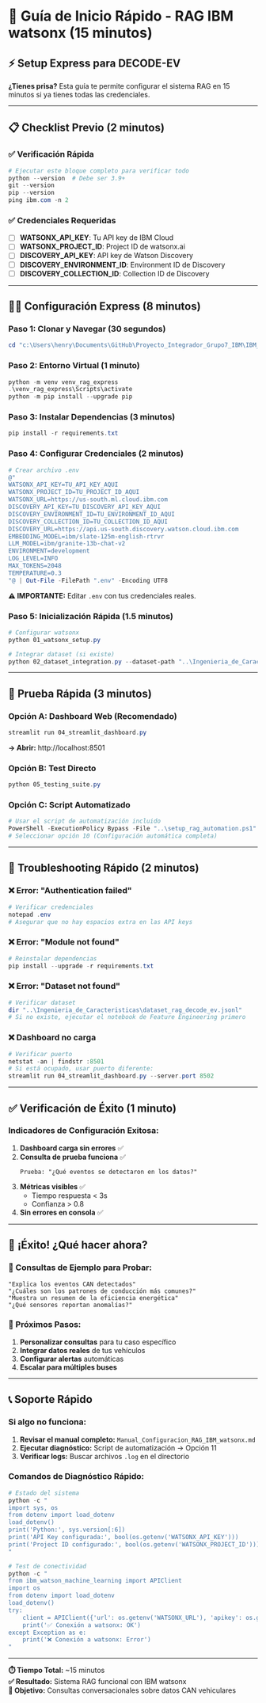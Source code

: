 # 🚀 Guía de Inicio Rápido - RAG IBM watsonx (15 minutos)

## ⚡ Setup Express para DECODE-EV

**¿Tienes prisa?** Esta guía te permite configurar el sistema RAG en 15 minutos si ya tienes todas las credenciales.

---

## 📋 Checklist Previo (2 minutos)

### ✅ Verificación Rápida
```powershell
# Ejecutar este bloque completo para verificar todo
python --version  # Debe ser 3.9+
git --version
pip --version
ping ibm.com -n 2
```

### ✅ Credenciales Requeridas
- [ ] **WATSONX_API_KEY**: Tu API key de IBM Cloud
- [ ] **WATSONX_PROJECT_ID**: Project ID de watsonx.ai
- [ ] **DISCOVERY_API_KEY**: API key de Watson Discovery
- [ ] **DISCOVERY_ENVIRONMENT_ID**: Environment ID de Discovery
- [ ] **DISCOVERY_COLLECTION_ID**: Collection ID de Discovery

---

## 🏃‍♂️ Configuración Express (8 minutos)

### Paso 1: Clonar y Navegar (30 segundos)
```powershell
cd "c:\Users\henry\Documents\GitHub\Proyecto_Integrador_Grupo7_IBM\IBM_RAG_Implementation"
```

### Paso 2: Entorno Virtual (1 minuto)
```powershell
python -m venv venv_rag_express
.\venv_rag_express\Scripts\activate
python -m pip install --upgrade pip
```

### Paso 3: Instalar Dependencias (3 minutos)
```powershell
pip install -r requirements.txt
```

### Paso 4: Configurar Credenciales (2 minutos)
```powershell
# Crear archivo .env
@"
WATSONX_API_KEY=TU_API_KEY_AQUI
WATSONX_PROJECT_ID=TU_PROJECT_ID_AQUI
WATSONX_URL=https://us-south.ml.cloud.ibm.com
DISCOVERY_API_KEY=TU_DISCOVERY_API_KEY_AQUI
DISCOVERY_ENVIRONMENT_ID=TU_ENVIRONMENT_ID_AQUI
DISCOVERY_COLLECTION_ID=TU_COLLECTION_ID_AQUI
DISCOVERY_URL=https://api.us-south.discovery.watson.cloud.ibm.com
EMBEDDING_MODEL=ibm/slate-125m-english-rtrvr
LLM_MODEL=ibm/granite-13b-chat-v2
ENVIRONMENT=development
LOG_LEVEL=INFO
MAX_TOKENS=2048
TEMPERATURE=0.3
"@ | Out-File -FilePath ".env" -Encoding UTF8
```

**⚠️ IMPORTANTE:** Editar `.env` con tus credenciales reales.

### Paso 5: Inicialización Rápida (1.5 minutos)
```powershell
# Configurar watsonx
python 01_watsonx_setup.py

# Integrar dataset (si existe)
python 02_dataset_integration.py --dataset-path "..\Ingenieria_de_Caracteristicas\dataset_rag_decode_ev.jsonl"
```

---

## 🎯 Prueba Rápida (3 minutos)

### Opción A: Dashboard Web (Recomendado)
```powershell
streamlit run 04_streamlit_dashboard.py
```
**→ Abrir:** http://localhost:8501

### Opción B: Test Directo
```powershell
python 05_testing_suite.py
```

### Opción C: Script Automatizado
```powershell
# Usar el script de automatización incluido
PowerShell -ExecutionPolicy Bypass -File "..\setup_rag_automation.ps1"
# Seleccionar opción 10 (Configuración automática completa)
```

---

## 🔧 Troubleshooting Rápido (2 minutos)

### ❌ Error: "Authentication failed"
```powershell
# Verificar credenciales
notepad .env
# Asegurar que no hay espacios extra en las API keys
```

### ❌ Error: "Module not found"
```powershell
# Reinstalar dependencias
pip install --upgrade -r requirements.txt
```

### ❌ Error: "Dataset not found"
```powershell
# Verificar dataset
dir "..\Ingenieria_de_Caracteristicas\dataset_rag_decode_ev.jsonl"
# Si no existe, ejecutar el notebook de Feature Engineering primero
```

### ❌ Dashboard no carga
```powershell
# Verificar puerto
netstat -an | findstr :8501
# Si está ocupado, usar puerto diferente:
streamlit run 04_streamlit_dashboard.py --server.port 8502
```

---

## ✅ Verificación de Éxito (1 minuto)

### Indicadores de Configuración Exitosa:

1. **Dashboard carga sin errores** ✅
2. **Consulta de prueba funciona** ✅
   ```
   Prueba: "¿Qué eventos se detectaron en los datos?"
   ```
3. **Métricas visibles** ✅
   - Tiempo respuesta < 3s
   - Confianza > 0.8
4. **Sin errores en consola** ✅

---

## 🎉 ¡Éxito! ¿Qué hacer ahora?

### 📝 Consultas de Ejemplo para Probar:
```
"Explica los eventos CAN detectados"
"¿Cuáles son los patrones de conducción más comunes?"
"Muestra un resumen de la eficiencia energética"
"¿Qué sensores reportan anomalías?"
```

### 🔄 Próximos Pasos:
1. **Personalizar consultas** para tu caso específico
2. **Integrar datos reales** de tus vehículos
3. **Configurar alertas** automáticas
4. **Escalar para múltiples buses**

---

## 📞 Soporte Rápido

### Si algo no funciona:
1. **Revisar el manual completo:** `Manual_Configuracion_RAG_IBM_watsonx.md`
2. **Ejecutar diagnóstico:** Script de automatización → Opción 11
3. **Verificar logs:** Buscar archivos `.log` en el directorio

### Comandos de Diagnóstico Rápido:
```powershell
# Estado del sistema
python -c "
import sys, os
from dotenv import load_dotenv
load_dotenv()
print('Python:', sys.version[:6])
print('API Key configurada:', bool(os.getenv('WATSONX_API_KEY')))
print('Project ID configurado:', bool(os.getenv('WATSONX_PROJECT_ID')))
"

# Test de conectividad
python -c "
from ibm_watson_machine_learning import APIClient
import os
from dotenv import load_dotenv
load_dotenv()
try:
    client = APIClient({'url': os.getenv('WATSONX_URL'), 'apikey': os.getenv('WATSONX_API_KEY')})
    print('✅ Conexión a watsonx: OK')
except Exception as e:
    print('❌ Conexión a watsonx: Error')
"
```

---

**⏱️ Tiempo Total:** ~15 minutos  
**✅ Resultado:** Sistema RAG funcional con IBM watsonx  
**🎯 Objetivo:** Consultas conversacionales sobre datos CAN vehiculares